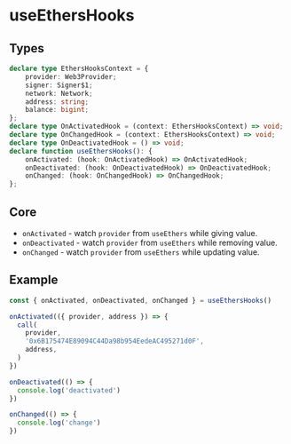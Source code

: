 # useEthersHooks

## Types
```ts
declare type EthersHooksContext = {
    provider: Web3Provider;
    signer: Signer$1;
    network: Network;
    address: string;
    balance: bigint;
};
declare type OnActivatedHook = (context: EthersHooksContext) => void;
declare type OnChangedHook = (context: EthersHooksContext) => void;
declare type OnDeactivatedHook = () => void;
declare function useEthersHooks(): {
    onActivated: (hook: OnActivatedHook) => OnActivatedHook;
    onDeactivated: (hook: OnDeactivatedHook) => OnDeactivatedHook;
    onChanged: (hook: OnChangedHook) => OnChangedHook;
};
```

## Core
- `onActivated` - watch `provider` from `useEthers` while giving value.
- `onDeactivated` - watch `provider` from `useEthers` while removing value.
- `onChanged` - watch `provider` from `useEthers` while updating value.

## Example
```ts
const { onActivated, onDeactivated, onChanged } = useEthersHooks()

onActivated(({ provider, address }) => {
  call(
    provider,
    '0x6B175474E89094C44Da98b954EedeAC495271d0F',
    address,
  )
})

onDeactivated(() => {
  console.log('deactivated')
})

onChanged(() => {
  console.log('change')
})
```